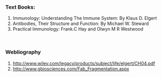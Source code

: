### Text Books:

1. Immunology: Understanding The Immune System: By Klaus D. Elgert
2. Antibodies, Their Structure and Function: By Michael W. Steward
3. Practical Immunology: Frank.C Hay and Olwyn M R Westwood

&nbsp;
 
### Webliography 

1. http://www.wiley.com/legacy/products/subject/life/elgert/CH04.pdf
2. http://www.gbiosciences.com/Fab_Fragmentation.aspx
